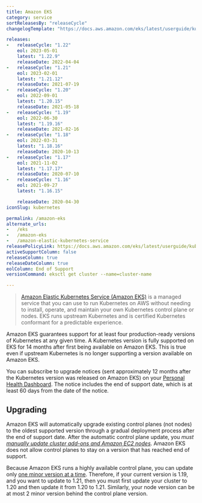 ```yaml
---
title: Amazon EKS
category: service
sortReleasesBy: "releaseCycle"
changelogTemplate: "https://docs.aws.amazon.com/eks/latest/userguide/kubernetes-versions.html#kubernetes-__RELEASE_CYCLE__"

releases:
-   releaseCycle: "1.22"
    eol: 2023-05-01
    latest: "1.22.9"
    releaseDate: 2022-04-04
-   releaseCycle: "1.21"
    eol: 2023-02-01
    latest: "1.21.12"
    releaseDate: 2021-07-19
-   releaseCycle: "1.20"
    eol: 2022-09-01
    latest: "1.20.15"
    releaseDate: 2021-05-18
-   releaseCycle: "1.19"
    eol: 2022-06-30
    latest: "1.19.16"
    releaseDate: 2021-02-16
-   releaseCycle: "1.18"
    eol: 2022-03-31
    latest: "1.18.16"
    releaseDate: 2020-10-13
-   releaseCycle: "1.17"
    eol: 2021-11-02
    latest: "1.17.17"
    releaseDate: 2020-07-10
-   releaseCycle: "1.16"
    eol: 2021-09-27
    latest: "1.16.15"

    releaseDate: 2020-04-30
iconSlug: kubernetes

permalink: /amazon-eks
alternate_urls:
-   /eks
-   /amazon-eks
-   /amazon-elastic-kubernetes-service
releasePolicyLink: https://docs.aws.amazon.com/eks/latest/userguide/kubernetes-versions.html
activeSupportColumn: false
releaseColumn: true
releaseDateColumn: true
eolColumn: End of Support
versionCommand: eksctl get cluster --name=cluster-name

---
```


> [Amazon Elastic Kubernetes Service (Amazon EKS)](https://aws.amazon.com/eks/) is a managed service that you can use to run Kubernetes on AWS without needing to install, operate, and maintain your own Kubernetes control plane or nodes. EKS runs upstream Kubernetes and is certified Kubernetes conformant for a predictable experience.

Amazon EKS guarantees support for at least four production-ready versions of Kubernetes at any given time. A Kubernetes version is fully supported on EKS for 14 months after first being available on Amazon EKS. This is true even if upstream Kubernetes is no longer supporting a version available on Amazon EKS.

You can subscribe to upgrade notices (sent approximately 12 months after the Kubernetes version was released on Amazon EKS) on your [Personal Health Dashboard](https://aws.amazon.com/premiumsupport/technology/personal-health-dashboard/). The notice includes the end of support date, which is at least 60 days from the date of the notice.

## Upgrading

Amazon EKS will automatically upgrade existing control planes (not nodes) to the oldest supported version through a gradual deployment process after the end of support date. After the automatic control plane update, you _must [manually update cluster add-ons and Amazon EC2 nodes][upgrade]_. Amazon EKS does not allow control planes to stay on a version that has reached end of support.

Because Amazon EKS runs a highly available control plane, you can update only [one minor version at a time][skew]. Therefore, if your current version is 1.19, and you want to update to 1.21, then you must first update your cluster to 1.20 and then update it from 1.20 to 1.21. Similarly, your node version can be at most 2 minor version behind the control plane version.

[upgrade]: https://docs.aws.amazon.com/eks/latest/userguide/update-cluster.html#update-existing-cluster
[skew]: https://kubernetes.io/docs/setup/version-skew-policy/#kube-apiserver
